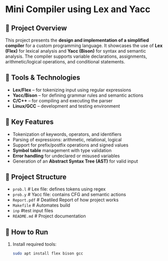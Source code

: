 # Mini Compiler using Lex and Yacc

## 📌 Project Overview
This project presents the **design and implementation of a simplified compiler** for a custom programming language. It showcases the use of **Lex (Flex)** for lexical analysis and **Yacc (Bison)** for syntax and semantic analysis. The compiler supports variable declarations, assignments, arithmetic/logical operations, and conditional statements.

## 🔧 Tools & Technologies
- **Lex/Flex** – for tokenizing input using regular expressions  
- **Yacc/Bison** – for defining grammar rules and semantic actions  
- **C/C++** – for compiling and executing the parser  
- **Linux/GCC** – development and testing environment  

## 🧠 Key Features
- Tokenization of keywords, operators, and identifiers  
- Parsing of expressions: arithmetic, relational, logical  
- Support for prefix/postfix operations and signed values  
- **Symbol table** management with type validation  
- **Error handling** for undeclared or misused variables  
- Generation of an **Abstract Syntax Tree (AST)** for valid input  

## 📁 Project Structure
* `prob.l` # Lex file: defines tokens using regex
* `prob.y` # Yacc file: contains CFG and semantic actions
* `Report.pdf` # Deatiled Report of how project works
* `Makefile` #  Automates build
* `inp` #test input files
* `README.md` # Project documentation


## 🚀 How to Run
1. Install required tools:
   ```bash
   sudo apt install flex bison gcc
